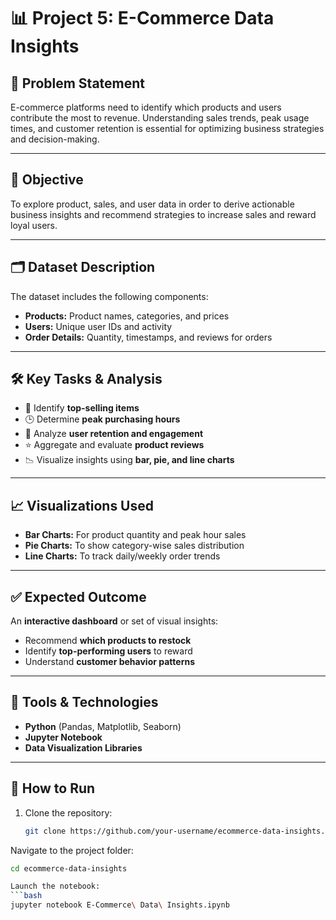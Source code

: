 # 📊 Project 5: E-Commerce Data Insights

## 🧩 Problem Statement
E-commerce platforms need to identify which products and users contribute the most to revenue. Understanding sales trends, peak usage times, and customer retention is essential for optimizing business strategies and decision-making.

---

## 🎯 Objective
To explore product, sales, and user data in order to derive actionable business insights and recommend strategies to increase sales and reward loyal users.

---

## 🗂️ Dataset Description
The dataset includes the following components:
- **Products:** Product names, categories, and prices
- **Users:** Unique user IDs and activity
- **Order Details:** Quantity, timestamps, and reviews for orders

---

## 🛠️ Key Tasks & Analysis
- 📌 Identify **top-selling items**
- 🕒 Determine **peak purchasing hours**
- 🔁 Analyze **user retention and engagement**
- ⭐ Aggregate and evaluate **product reviews**
- 📉 Visualize insights using **bar, pie, and line charts**

---

## 📈 Visualizations Used
- **Bar Charts:** For product quantity and peak hour sales
- **Pie Charts:** To show category-wise sales distribution
- **Line Charts:** To track daily/weekly order trends

---

## ✅ Expected Outcome
An **interactive dashboard** or set of visual insights:
- Recommend **which products to restock**
- Identify **top-performing users** to reward
- Understand **customer behavior patterns**

---

## 🚀 Tools & Technologies
- **Python** (Pandas, Matplotlib, Seaborn)
- **Jupyter Notebook**
- **Data Visualization Libraries**

---

## 📌 How to Run
1. Clone the repository:
   ```bash
   git clone https://github.com/your-username/ecommerce-data-insights.git

Navigate to the project folder:
```bash
cd ecommerce-data-insights

Launch the notebook:
```bash
jupyter notebook E-Commerce\ Data\ Insights.ipynb
